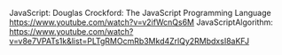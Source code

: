 JavaScript:
  Douglas Crockford: The JavaScript Programming Language https://www.youtube.com/watch?v=v2ifWcnQs6M
  JavaScriptAlgorithm: https://www.youtube.com/watch?v=v8e7VPATs1k&list=PLTgRMOcmRb3Mkd4ZrlQy2RMbdxsI8aKFJ


